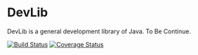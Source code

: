 # DevLib
DevLib is a general development library of Java. To Be Continue.

[![Build Status](https://travis-ci.org/wangchongjie/DevLib.svg?branch=master)](https://travis-ci.org/wangchongjie/DevLib)
[![Coverage Status](https://coveralls.io/repos/github/wangchongjie/DevLib/badge.svg?branch=master)](https://coveralls.io/github/wangchongjie/DevLib?branch=master)
